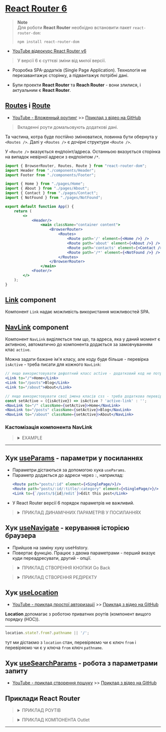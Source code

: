 # [React Router 6](https://reactrouter.com/docs/en/v6/getting-started/installation)

> **Note**<br>
> Для роботи **React Router** необхідно встановити пакет `react-router-dom`:
> ```npm
> npm install react-router-dom
> ```

* [YouTube відеокурс React Router v6](https://www.youtube.com/playlist?list=PLiZoB8JBsdznY1XwBcBhHL9L7S_shPGVE)

> У версії 6 є суттєві зміни від милої версії.

* Розробка SPA-додатків (Single Page Application).
Технологія не перезавантажує сторінку, а підвантажує потрібні дані.

* Були проекти **React Router** та **Reach Router** - вони злилися, і актуальним є **React Router**.


## [Routes](https://reactrouter.com/docs/en/v6/components/routes) і [Route](https://reactrouter.com/docs/en/v6/components/route)
* [YouTube - Вложенный роутинг](https://www.youtube.com/watch?v=U7c7k-NBtQg&list=PLiZoB8JBsdznY1XwBcBhHL9L7S_shPGVE&index=7) >> [Приклад з відео на GitHub](https://github.com/SergiaS/c_react/commit/c2a95d02809b104f7f2506c26fbedb9d600226e2)

> Вкладенні роути домальовують додаткові дані.

Та частина, котра буде постійно змінюватися, повинна бути обернута у `<Routes />`.
Далі у `<Routes />` є дочірні структури `<Route />`.

У `<Route />` вказується ендпоінт/адреса.
Останньою вказується сторінка на випадок невірної адреси з ендпоінтом `/*`.
```jsx
import { BrowserRouter, Routes, Route } from "react-router-dom";
import Header from "./components/Header";
import Footer from "./components/Footer";

import { Home } from "./pages/Home";
import { About } from "./pages/About";
import { Contact } from "./pages/Contact";
import { NotFound } from "./pages/NotFound";

export default function App() {
    return (
        <>
            <Header/>
                <main className="container content">
                    <BrowserRouter>
                        <Routes>
                            <Route path='/' element={<Home />} />
                            <Route path='about' element={<About />} />
                            <Route path='contacts' element={<Contact />} />
                            <Route path='/*' element={<NotFound />} />
                        </Routes>
                    </BrowserRouter>
                </main>
            <Footer/>
        </>
    );
}
```

## [Link](https://reactrouter.com/docs/en/v6/components/link) component
Компонент `Link` надає можливість використання можливостей SPA.

## [NavLink](https://reactrouter.com/docs/en/v6/components/nav-link) component
Компонент `NavLink` виділяється тим що, та адреса, яка у даний момент є активною,
автоматично до компонента додається за замовчуванням клас `active`.

Можна задати бажане ім'я класу, але коду буде більше - перевірка `isActive` - треба писати для кожного `NavLink`:
```jsx
// якщо використовувати дефолтний класс active - додатковий код не потрбен: 
<Link to="/">Home</Link>
<Link to="/posts">Blog</Link>
<Link to="/about">About</Link>

// якщо використовувати свої імена класів css - треба додаткова перевірка:
const setActive = ({isActive}) => isActive ? 'active-link' : '';
<NavLink to="/" className={setActive}>Home</NavLink>
<NavLink to="/posts" className={setActive}>Blog</NavLink>
<NavLink to="/about" className={setActive}>About</NavLink>
```

### Кастомізація компонента NavLink

> <details>
> <summary>EXAMPLE</summary>
>
> ```jsx
> // Файл CustomLink.jsx - кастом NavLink'а
> import {Link, useMatch} from "react-router-dom";
> 
> const CustomLink = ({children, to, ...props}) => {
>     const match = useMatch(to);
>     console.log({match});
> 
>     return (
>         <Link
>             to={to}
>             style={{
>                 color: match ? 'var(--color-active)' : 'white',
>             }}
>             {...props}
>         >
>             {children}
>         </Link>
>     )
> }
> 
> export {CustomLink};
> ```
> ```jsx
> // Використання CustomLink
> import {Outlet} from "react-router-dom";
> import {CustomLink} from "./CustomLink";
> 
> const Layout = () => {
>     return (
>         <>
>             <header>
>                 <CustomLink to="/">Home</CustomLink>
>                 <CustomLink to="/posts">Blog</CustomLink>
>                 <CustomLink to="/about">About</CustomLink>
>             </header>
> 
>             <main className="container">
>                 <Outlet/>
>             </main>
> 
>             <footer className="container">2021</footer>
>         </>
>     )
> }
> 
> export {Layout}
> ```
> </details>


***


## Хук [useParams](https://reactrouter.com/docs/en/v6/hooks/use-params) - параметри у посиланнях
* Параметри дістаються за допомогою хука `useParams`.
* Параметр додається до адреси через `:`, наприклад:
    ```jsx
    <Route path="posts/:id" element={<SinglePage/>}/>
    <Route path="posts/:id/:title/:category" element={<SinglePage/>}/>
    <Link to={`/posts/${id}/edit`}>Edit this post</Link>
    ````
* У React Router версії 6 порядок параметрів не важливий.

> <details>
> <summary>ПРИКЛАД ДИНАМІЧНИХ ПАРАМЕТРІВ У ПОСИЛАННЯХ</summary>
>
> Простий приклад логіки роботи динамічних роутів.
>
> ```jsx
> // Файл App.js з усіма роутами
> import {Routes, Route} from "react-router-dom";
> 
> import {Home} from "./pages/Home";
> import {About} from "./pages/About";
> import {Blog} from "./pages/Blog";
> import {CreatePost} from "./pages/CreatePost";
> import {EditPost} from "./pages/EditPost";
> import {SinglePage} from "./pages/SinglePage";
> import {Notfound} from "./pages/Notfound";
> 
> import {Layout} from "./components/Layout";
> 
> export default function App() {
>     return (
>         <>
>             <Routes>
>                 <Route path="/" element={<Layout />}>
>                     <Route index element={<Home/>}/>
>                     <Route path="about" element={<About/>}/>
>                     <Route path="posts" element={<Blog/>}/>
>                     <Route path="posts/:id" element={<SinglePage/>}/>
>                     <Route path="posts/:id/edit" element={<EditPost/>}/>
>                     <Route path="posts/new" element={<CreatePost/>}/>
>                     <Route path="*" element={<Notfound/>}/>
>                 </Route>
>             </Routes>
>         </>
>     );
> }
> ```
> ```jsx
> // Blog.jsx - надає список постів з API, і передає id далі
> import {useEffect, useState} from "react";
> import {Link} from "react-router-dom";
> 
> export const Blog = () => {
>     const [posts, setPosts] = useState([]);
> 
>     useEffect(() => {
>         fetch('https://jsonplaceholder.typicode.com/posts')
>             .then(res => res.json())
>             .then(data => setPosts(data))
>     }, []);
> 
>     return (
>         <div>
>             <h1>Our news</h1>
>             {
>                 posts.map(post => (
>                     <Link key={post.id} to={`/posts/${post.id}`}>
>                         <li>{post.title}</li>
>                     </Link>
>                 ))
>             }
>         </div>
>     )
> }
> ```
> ```jsx
> // SinglePage.jsx - бере дані з API по наданному id
> import {Link, useParams} from "react-router-dom";
> import {useEffect, useState} from "react";
> 
> export const SinglePage = () => {
>     const {id} = useParams();
>     const [post, setPost] = useState();
> 
>     useEffect(() => {
>         fetch(`https://jsonplaceholder.typicode.com/posts/${id}`)
>             .then(res => res.json())
>             .then(data => setPost(data))
>     }, [id]);
> 
>     return (
>         <div>
>             {post && (
>                 <>
>                     <h1>{post.title}</h1>
>                     <h1>{post.body}</h1>
>                     <Link to={`/posts/${id}/edit`}>Edit this post</Link>
>                 </>
>             )}
>         </div>
>     )
> }
> ```
> ```jsx
> // Відпрацює за переходом posts/:id/edit з SinglePage
> import {useParams} from "react-router-dom";
> 
> export const EditPost = () => {
>     const {id} = useParams();
> 
>     return (
>         <div>
>             <h1>Edit post {id}</h1>
>         </div>
>     )
> }
> ```

</details>


## Хук [useNavigate](https://reactrouter.com/docs/en/v6/hooks/use-navigate) - керування історією браузера
* Прийшов на заміну хуку useHistory.
* Повертає функцію.
  Працює з двома параметрами - перший вказує куди переадресувати, другий - опції.

> <details>
> <summary>ПРИКЛАД СТВОРЕННЯ КНОПКИ Go Back</summary>
> 
> ```jsx
> import {useNavigate} from "react-router-dom";
> 
> export const SomePage = () => {
>     const navigate = useNavigate();
>     const goBack = () => navigate(-1);
> 
>     return (
>         <div>
>             <button onClick={goBack}>Go back</button>
>         </div>
>     )
> }
> ```
> 
> </details>

> <details>
> <summary>ПРИКЛАД СТВОРЕННЯ РЕДІРЕКТУ</summary>
> 
> Декілька різних адрес посилаються на одну сторінку без запису до історії браузера.
> 
> ```jsx
> <Route path="about" element={<About/>}/>
> <Route path="about-us" element={<Navigate to="/about" replace />}/>
> ```
> `replace` - без запису до історії браузера.
> 
> Тут потрібно використовувати `/`.
> 
> </details>



## Хук [useLocation](https://reactrouter.com/docs/en/v6/hooks/use-location)
* [YouTube - приклад простої авторизації](https://youtu.be/jv0ckzkKYzU?t=1535) >> [Приклад з відео на GitHub](https://github.com/SergiaS/c_react/commit/c0d3841fbe765da5fd9edc2e4c45ddb53aec87f5)

**Location** допомагає з роботою приватних роутів (компонент вищого порядку (HOC)).

*** 
```jsx
location.state?.from?.pathname || '/';
```
тут ми дістаємо з `location` стан, перевіряємо чи є ключ `from` і перевіряємо чи є у ключа `from` ключ `pathname`.



## Хук [useSearchParams](https://reactrouter.com/docs/en/v6/hooks/use-search-params) - робота з параметрами запиту
* [YouTube - приклад створення пошуку](https://www.youtube.com/watch?v=C-AFpwNrPRU&list=PLiZoB8JBsdznY1XwBcBhHL9L7S_shPGVE&index=6) >> [Приклад з відео на GitHub](https://github.com/SergiaS/c_react/commit/2f108c1dbd3a2669ec05daab24ca2f61fe95e901)





## Приклади React Router

> <details>
> <summary>ПРИКЛАД РОУТІВ</summary>
>
> З версії 6 компонента `Switch` **вже немає**, на його заміну прийшов `Routes`, який працює дещо інакше.
>
> ```jsx
> import {Routes, Route, Link} from "react-router-dom";
> import {Home} from "./pages/Home";
> import {About} from "./pages/About";
> import {Blog} from "./pages/Blog";
> import {Notfound} from "./pages/Notfound";
> 
> function App() {
>     return (
>         <>
>             <Routes>
>                 <Route path="/" element={<Home/>}/>
>                 <Route path="/about" element={<About/>}/>
>                 <Route path="/posts" element={<Blog/>}/>
>                 <Route path="/*" element={<Notfound/>}/>
>             </Routes>
>         </>
>     );
> }
> 
> export default App;
> ```
> </details>


> <details>
> <summary>ПРИКЛАД КОМПОНЕНТА Outlet</summary>
>
> ```jsx
> // App.js
> import {Routes, Route} from "react-router-dom";
> 
> import {Home} from "./pages/Home";
> import {About} from "./pages/About";
> import {Blog} from "./pages/Blog";
> import {Notfound} from "./pages/Notfound";
> 
> import {Layout} from "./components/Layout";
> 
> function App() {
>     return (
>         <>
>             <Routes>
>                 <Route path="/" element={<Layout />}>
>                     <Route index element={<Home/>}/>
>                     <Route path="about" element={<About/>}/>
>                     <Route path="posts" element={<Blog/>}/>
>                     <Route path="*" element={<Notfound/>}/>
>                 </Route>
>             </Routes>
>         </>
>     );
> }
> 
> export default App;
> ```
> ```jsx
> // Layout.jsx
> import {Link, Outlet} from "react-router-dom";
> 
> const Layout = () => {
>     return (
>         <>
>             <header>
>                 <Link to="/">Home</Link>
>                 <Link to="/posts">Blog</Link>
>                 <Link to="/about">About</Link>
>             </header>
> 
>             <main className="container">
>                 <Outlet/>
>             </main>
> 
>             <footer className="container">2021</footer>
>         </>
>     )
> }
> 
> export {Layout}
> ```
> </details>

***


